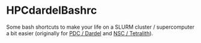 # HPCdardelBashrc
Some bash shortcuts to make your life on a SLURM cluster / supercomputer a bit easier (originally for [PDC / Dardel](https://www.pdc.kth.se/hpc-services/computing-systems) and [NSC / Tetralith](https://www.nsc.liu.se/systems/tetralith/)).
